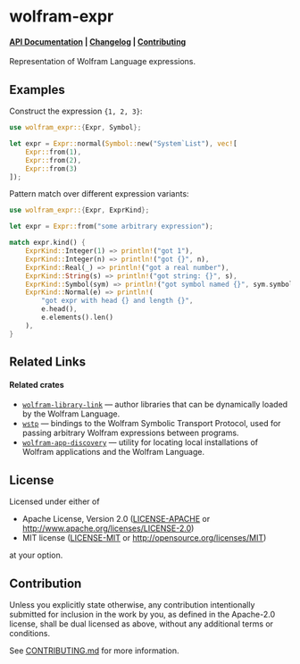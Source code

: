 # wolfram-expr

<h4>
  <a href="https://docs.rs/wolfram-expr">API Documentation</a>
  <span> | </span>
  <a href="https://github.com/WolframResearch/wolfram-expr-rs/blob/master/docs/CHANGELOG.md">Changelog</a>
  <span> | </span>
  <a href="https://github.com/WolframResearch/wolfram-expr-rs/blob/master/docs/CONTRIBUTING.md">Contributing</a>
</h4>

Representation of Wolfram Language expressions.

## Examples

Construct the expression `{1, 2, 3}`:

```rust
use wolfram_expr::{Expr, Symbol};

let expr = Expr::normal(Symbol::new("System`List"), vec![
    Expr::from(1),
    Expr::from(2),
    Expr::from(3)
]);
```

Pattern match over different expression variants:

```rust
use wolfram_expr::{Expr, ExprKind};

let expr = Expr::from("some arbitrary expression");

match expr.kind() {
    ExprKind::Integer(1) => println!("got 1"),
    ExprKind::Integer(n) => println!("got {}", n),
    ExprKind::Real(_) => println!("got a real number"),
    ExprKind::String(s) => println!("got string: {}", s),
    ExprKind::Symbol(sym) => println!("got symbol named {}", sym.symbol_name()),
    ExprKind::Normal(e) => println!(
        "got expr with head {} and length {}",
        e.head(),
        e.elements().len()
    ),
}
```

## Related Links

#### Related crates

* [`wolfram-library-link`][wolfram-library-link] — author libraries that can be
  dynamically loaded by the Wolfram Language.
* [`wstp`][wstp] — bindings to the Wolfram Symbolic Transport Protocol, used for passing
  arbitrary Wolfram expressions between programs.
* [`wolfram-app-discovery`][wolfram-app-discovery] — utility for locating local
  installations of Wolfram applications and the Wolfram Language.


[wstp]: https://github.com/WolframResearch/wstp-rs
[wolfram-app-discovery]: https://crates.io/crates/wolfram-app-discovery
[wolfram-library-link]: https://github.com/WolframResearch/wolfram-library-link-rs

## License

 Licensed under either of

  * Apache License, Version 2.0
    ([LICENSE-APACHE](LICENSE-APACHE) or http://www.apache.org/licenses/LICENSE-2.0)
  * MIT license
    ([LICENSE-MIT](LICENSE-MIT) or http://opensource.org/licenses/MIT)

 at your option.

 ## Contribution

 Unless you explicitly state otherwise, any contribution intentionally submitted
 for inclusion in the work by you, as defined in the Apache-2.0 license, shall be
 dual licensed as above, without any additional terms or conditions.

 See [CONTRIBUTING.md](./CONTRIBUTING.md) for more information.